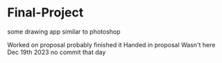 # Final-Project
some drawing app similar to photoshop

Worked on proposal probably finished it
Handed in proposal
Wasn't here Dec 19th 2023 no commit that day